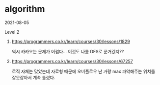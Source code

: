 # algorithm

2021-08-05

Level 2

1. https://programmers.co.kr/learn/courses/30/lessons/1829

   역시 카카오는 문제가 어렵다... 이것도 나름 DFS로 푼거겠지??

2. https://programmers.co.kr/learn/courses/30/lessons/67257

   로직 자체는 맞았는데 자료형 때문에 오버플로우 난 거랑 max 파악해주는 위치를 잘못잡아서 계속 틀렸다.